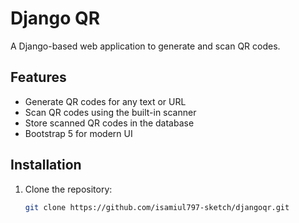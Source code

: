 # Django QR

A Django-based web application to generate and scan QR codes.

## Features
- Generate QR codes for any text or URL
- Scan QR codes using the built-in scanner
- Store scanned QR codes in the database
- Bootstrap 5 for modern UI

## Installation
1. Clone the repository:
   ```bash
   git clone https://github.com/isamiul797-sketch/djangoqr.git
